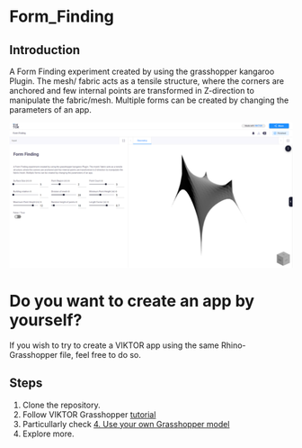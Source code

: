 # Form_Finding

## Introduction
A Form Finding experiment created by using the grasshopper kangaroo Plugin. The mesh/ fabric acts as a tensile structure, where the corners are anchored and few internal points are transformed in Z-direction to manipulate the fabric/mesh. Multiple forms can be created by changing the parameters of an app.


![alt text1](./images/Grasshopper_Viktor.png "Introduction")


# Do you want to create an app by yourself?

If you wish to try to create a VIKTOR app using the same Rhino-Grasshopper file, feel free to do so.

## Steps

1. Clone the repository.
2. Follow VIKTOR Grasshopper [tutorial](https://docs.viktor.ai/docs/getting-started/tutorials/grasshopper-tutorial)
3. Particullarly check [4. Use your own Grasshopper model](https://docs.viktor.ai/docs/getting-started/tutorials/grasshopper-tutorial#4-use-your-own-grasshopper-model)
4. Explore more.